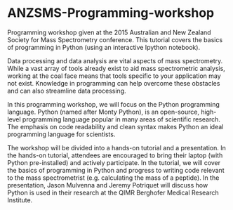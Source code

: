 # ANZSMS-Programming-workshop
Programming workshop given at the 2015 Australian and New Zealand Society for Mass Spectrometry conference. This tutorial covers the basics of programming in Python (using an interactive Ipython notebook). 

Data processing and data analysis are vital aspects of mass spectrometry. While a vast array of tools already exist to aid mass spectrometric analysis, working at the coal face means that tools specific to your application may not exist. Knowledge in programming can help overcome these obstacles and can also streamline data processing.

In this programming workshop, we will focus on the Python programming language. Python (named after Monty Python), is an open-source, high-level programming language popular in many areas of scientific research. The emphasis on code readability and clean syntax makes Python an ideal programming language for scientists.

The workshop will be divided into a hands-on tutorial and a presentation. In the hands-on tutorial, attendees are encouraged to bring their laptop (with Python pre-installed) and actively participate. In the tutorial, we will cover the basics of programming in Python and progress to writing code relevant to the mass spectrometrist (e.g. calculating the mass of a peptide). In the presentation, Jason Mulvenna and Jeremy Potriquet will discuss how Python is used in their research at the QIMR Berghofer Medical Research Institute.
